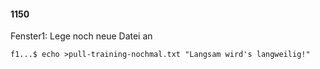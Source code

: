 #### 1150

Fenster1: Lege noch neue Datei an

```
f1...$ echo >pull-training-nochmal.txt "Langsam wird's langweilig!"
```

